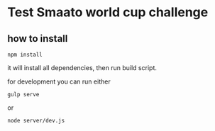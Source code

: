 # Test Smaato world cup challenge

how to install
-------------
```
npm install
```
it will install all dependencies, then run build script.

for development you can run either 
```
gulp serve
```
or
```
node server/dev.js
```
